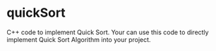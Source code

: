 # quickSort
C++ code to implement Quick Sort.
Your can use this code to directly implement Quick Sort Algorithm into your project.
